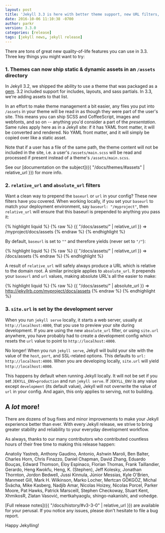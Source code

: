 ```yaml
---
layout: post
title: 'Jekyll 3.3 is here with better theme support, new URL filters, and tons more'
date: 2016-10-06 11:10:38 -0700
author: parkr
version: 3.3.0
categories: [release]
tags: [jekyll news, jekyll release]
---
```


There are tons of great new quality-of-life features you can use in 3.3.
Three key things you might want to try:

### 1. Themes can now ship static & dynamic assets in an `/assets` directory

In Jekyll 3.2, we shipped the ability to use a theme that was packaged as a
[gem](http://guides.rubygems.org/). 3.2 included support for includes,
layouts, and sass partials. In 3.3, we're adding assets to that list.

In an effort to make theme management a bit easier, any files you put into
`/assets` in your theme will be read in as though they were part of the
user's site. This means you can ship SCSS and CoffeeScript, images and
webfonts, and so on -- anything you'd consider a part of the
*presentation*. Same rules apply here as in a Jekyll site: if it has YAML
front matter, it will be converted and rendered. No YAML front matter, and
it will simply be copied over like a static asset.

Note that if a user has a file of the same path, the theme content will not
be included in the site, i.e. a user's `/assets/main.scss` will be read and
processed if present instead of a theme's `/assets/main.scss`.

See our [documentation on the subject]({{ "/docs/themes/#assets" | relative_url }})
for more info.

### 2. `relative_url` and `absolute_url` filters

Want a clean way to prepend the `baseurl` or `url` in your config? These
new filters have you covered. When working locally, if you set your
`baseurl` to match your deployment environment, say `baseurl: "/myproject"`,
then `relative_url` will ensure that this baseurl is prepended to anything
you pass it:

{% highlight liquid %}
{% raw %}
{{ "/docs/assets/" | relative_url }} => /myproject/docs/assets
{% endraw %}
{% endhighlight %}

By default, `baseurl` is set to `""` and therefore yields (never set to
`"/"`):

{% highlight liquid %}
{% raw %}
{{ "/docs/assets/" | relative_url }} => /docs/assets
{% endraw %}
{% endhighlight %}

A result of `relative_url` will safely always produce a URL which is
relative to the domain root. A similar principle applies to `absolute_url`.
It prepends your `baseurl` and `url` values, making absolute URL's all the
easier to make:

{% highlight liquid %}
{% raw %}
{{ "/docs/assets/" | absolute_url }} => http://jekyllrb.com/myproject/docs/assets
{% endraw %}
{% endhighlight %}

### 3. `site.url` is set by the development server

When you run `jekyll serve` locally, it starts a web server, usually at
`http://localhost:4000`, that you use to preview your site during
development. If you are using the new `absolute_url` filter, or using
`site.url` anywhere, you have probably had to create a development config
which resets the `url` value to point to `http://localhost:4000`.

No longer! When you run `jekyll serve`, Jekyll will build your site with
the value of the `host`, `port`, and SSL-related options. This defaults to
`url: http://localhost:4000`. When you are developing locally, `site.url`
will yield `http://localhost:4000`.

This happens by default when running Jekyll locally. It will not be set if
you set `JEKYLL_ENV=production` and run `jekyll serve`. If `JEKYLL_ENV` is
any value except `development` (its default value), Jekyll will not
overwrite the value of `url` in your config. And again, this only applies
to serving, not to building.

## A *lot* more!

There are dozens of bug fixes and minor improvements to make your Jekyll
experience better than ever. With every Jekyll release, we strive to bring
greater stability and reliability to your everyday development workflow.

As always, thanks to our many contributors who contributed countless hours
of their free time to making this release happen:

Anatoliy Yastreb, Anthony Gaudino, Antonio, Ashwin Maroli, Ben Balter,
Charles Horn, Chris Finazzo, Daniel Chapman, David Zhang, Eduardo
Bouças, Edward Thomson, Eloy Espinaco, Florian Thomas, Frank Taillandier,
Gerardo, Heng Kwokfu, Heng, K. (Stephen), Jeff Kolesky, Jonathan Thornton,
Jordon Bedwell, Jussi Kinnula, Júnior Messias, Kyle O'Brien, Manmeet Gill,
Mark H. Wilkinson, Marko Locher, Mertcan GÖKGÖZ, Michal Švácha, Mike
Kasberg, Nadjib Amar, Nicolas Hoizey, Nicolas Porcel, Parker Moore, Pat
Hawks, Patrick Marsceill, Stephen Checkoway, Stuart Kent, XhmikosR, Zlatan
Vasović, mertkahyaoglu, shingo-nakanishi, and vohedge.

[Full release notes]({{ "/docs/history/#v3-3-0" | relative_url }}) are available
for your perusal. If you notice any issues, please don't hesitate to file a
bug report.

Happy Jekylling!
